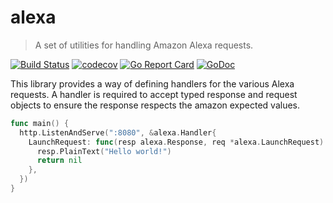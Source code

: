 # alexa 

> A set of utilities for handling Amazon Alexa requests.

[![Build Status](https://travis-ci.org/benjic/alexa.svg?branch=master)](https://travis-ci.org/benjic/alexa) [![codecov](https://codecov.io/gh/benjic/alexa/branch/master/graph/badge.svg)](https://codecov.io/gh/benjic/alexa) [![Go Report Card](https://goreportcard.com/badge/github.com/benjic/alexa)](https://goreportcard.com/report/github.com/benjic/alexa) [![GoDoc](https://godoc.org/github.com/benjic/alexa?status.svg)](https://godoc.org/github.com/benjic/alexa)


This library provides a way of defining handlers for the various Alexa requests.
A handler is required to accept typed response and request objects to ensure
the response respects the amazon expected values.

```go
func main() {
  http.ListenAndServe(":8080", &alexa.Handler{
    LaunchRequest: func(resp alexa.Response, req *alexa.LaunchRequest) error {
      resp.PlainText("Hello world!")
      return nil
    },
  })
}
```
